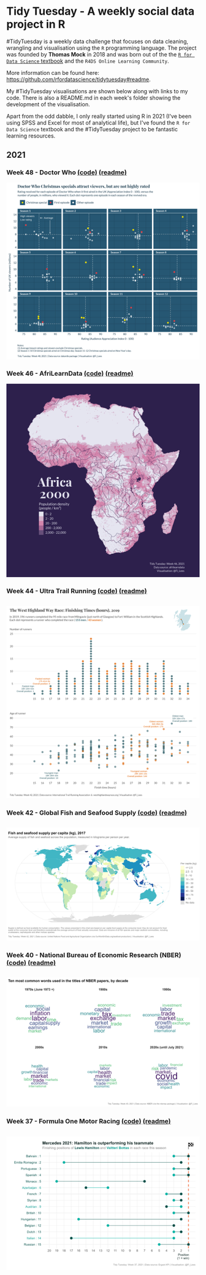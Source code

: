 # Tidy Tuesday - A weekly social data project in R

\#TidyTuesday is a weekly data challenge that focuses on data cleaning, wrangling and visualisation using the `R` programming language. The project was founded by **Thomas Mock** in 2018 and was born out of the the [`R for Data Science` textbook](https://r4ds.had.co.nz/) and the `R4DS Online Learning Community`.

More information can be found here: https://github.com/rfordatascience/tidytuesday#readme.

My #TidyTuesday visualisations are shown below along with links to my code. There is also a README.md in each week's folder showing the development of the visualisation.

Apart from the odd dabble, I only really started using R in 2021 (I've been using SPSS and Excel for most of analytical life), but I've found the `R for Data Science` textbook and the #TidyTuesday project to be fantastic learning resources.

## 2021

### Week 48 - Doctor Who [(code)](https://github.com/fi-lees/tidy_tuesday/blob/master/TT_2021_W48_Dr_Who/TT_2021_W48_Dr_Who.R) [(readme)](https://github.com/fi-lees/tidy_tuesday/blob/master/TT_2021_W48_Dr_Who/README.md)
![/TT_2021_W48_Dr_Who/dr_who.png](TT_2021_W48_Dr_Who/dr_who.png)

### Week 46 - AfriLearnData [(code)](https://github.com/fi-lees/tidy_tuesday/blob/master/TT_2021_W46_Afrilearndata/TT_2021_W46_Afrilearndata.R) [(readme)](https://github.com/fi-lees/tidy_tuesday/blob/master/TT_2021_W46_Afrilearndata/README.md)
![/TT_2021_W46_Afrilearndata/africa_pop_density_animated.gif](TT_2021_W46_Afrilearndata/africa_pop_density_animated.gif)

### Week 44 - Ultra Trail Running [(code)](https://github.com/fi-lees/tidy_tuesday/blob/master/TT_2021_W44_Ultra_Trail_Running/TT_2021_W44_Ultra_Trail_Running.R) [(readme)](https://github.com/fi-lees/tidy_tuesday/blob/master/TT_2021_W44_Ultra_Trail_Running/README.md)
![/TT_2021_W44_Ultra_Trail_Running/whwr_2019_with_map.png](TT_2021_W44_Ultra_Trail_Running/whwr_2019_with_map.png)
------
### Week 42 - Global Fish and Seafood Supply [(code)](https://github.com/fi-lees/tidy_tuesday/blob/master/TT_2021_W42_Global_Seafood/TT_2021_W42_Global_Seafood.R) [(readme)](https://github.com/fi-lees/tidy_tuesday/blob/master/TT_2021_W42_Global_Seafood/README.md)
![/TT_2021_W42_Global_Seafood/fish_supply_world_map_2017.png](TT_2021_W42_Global_Seafood/fish_supply_world_map_2017.png)
------
### Week 40 - National Bureau of Economic Research (NBER) [(code)](https://github.com/fi-lees/tidy_tuesday/blob/master/TT_2021_W40_NBER/TT_2021_W40_NBER.R) [(readme)](https://github.com/fi-lees/tidy_tuesday/blob/master/TT_2021_W40_NBER/README.md)
![/TT_2021_W40_NBER/wordcloud.png](TT_2021_W40_NBER/wordcloud.png)
------
### Week 37 - Formula One Motor Racing [(code)](https://github.com/fi-lees/tidy_tuesday/blob/master/TT_2021_W37_Formula_1/TT_2021_W37_Formula_1.R) [(readme)](https://github.com/fi-lees/tidy_tuesday/blob/master/TT_2021_W37_Formula_1/README.md)
![/TT_2021_W37_Formula_1/Mercedes_2021.png](TT_2021_W37_Formula_1/Mercedes_2021.png)
------
